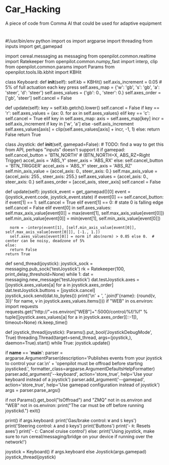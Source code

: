 # Car_Hacking
A piece of code from Comma AI that could be used for adaptive equipment
#
#!/usr/bin/env python
import os
import argparse
import threading
from inputs import get_gamepad

import cereal.messaging as messaging
from openpilot.common.realtime import Ratekeeper
from openpilot.common.numpy_fast import interp, clip
from openpilot.common.params import Params
from openpilot.tools.lib.kbhit import KBHit


class Keyboard:
  def __init__(self):
    self.kb = KBHit()
    self.axis_increment = 0.05  # 5% of full actuation each key press
    self.axes_map = {'w': 'gb', 's': 'gb',
                     'a': 'steer', 'd': 'steer'}
    self.axes_values = {'gb': 0., 'steer': 0.}
    self.axes_order = ['gb', 'steer']
    self.cancel = False

  def update(self):
    key = self.kb.getch().lower()
    self.cancel = False
    if key == 'r':
      self.axes_values = {ax: 0. for ax in self.axes_values}
    elif key == 'c':
      self.cancel = True
    elif key in self.axes_map:
      axis = self.axes_map[key]
      incr = self.axis_increment if key in ['w', 'a'] else -self.axis_increment
      self.axes_values[axis] = clip(self.axes_values[axis] + incr, -1, 1)
    else:
      return False
    return True


class Joystick:
  def __init__(self, gamepad=False):
    # TODO: find a way to get this from API, perhaps "inputs" doesn't support it
    if gamepad:
      self.cancel_button = 'BTN_NORTH'  # (BTN_NORTH=X, ABS_RZ=Right Trigger)
      accel_axis = 'ABS_Y'
      steer_axis = 'ABS_RX'
    else:
      self.cancel_button = 'BTN_TRIGGER'
      accel_axis = 'ABS_Y'
      steer_axis = 'ABS_RZ'
    self.min_axis_value = {accel_axis: 0., steer_axis: 0.}
    self.max_axis_value = {accel_axis: 255., steer_axis: 255.}
    self.axes_values = {accel_axis: 0., steer_axis: 0.}
    self.axes_order = [accel_axis, steer_axis]
    self.cancel = False

  def update(self):
    joystick_event = get_gamepad()[0]
    event = (joystick_event.code, joystick_event.state)
    if event[0] == self.cancel_button:
      if event[1] == 1:
        self.cancel = True
      elif event[1] == 0:   # state 0 is falling edge
        self.cancel = False
    elif event[0] in self.axes_values:
      self.max_axis_value[event[0]] = max(event[1], self.max_axis_value[event[0]])
      self.min_axis_value[event[0]] = min(event[1], self.min_axis_value[event[0]])

      norm = -interp(event[1], [self.min_axis_value[event[0]], self.max_axis_value[event[0]]], [-1., 1.])
      self.axes_values[event[0]] = norm if abs(norm) > 0.05 else 0.  # center can be noisy, deadzone of 5%
    else:
      return False
    return True


def send_thread(joystick):
  joystick_sock = messaging.pub_sock('testJoystick')
  rk = Ratekeeper(100, print_delay_threshold=None)
  while 1:
    dat = messaging.new_message('testJoystick')
    dat.testJoystick.axes = [joystick.axes_values[a] for a in joystick.axes_order]
    dat.testJoystick.buttons = [joystick.cancel]
    joystick_sock.send(dat.to_bytes())
    print('\n' + ', '.join(f'{name}: {round(v, 3)}' for name, v in joystick.axes_values.items()))
    if "WEB" in os.environ:
      import requests
      requests.get("http://"+os.environ["WEB"]+":5000/control/%f/%f" % tuple([joystick.axes_values[a] for a in joystick.axes_order][::-1]), timeout=None)
    rk.keep_time()

def joystick_thread(joystick):
  Params().put_bool('JoystickDebugMode', True)
  threading.Thread(target=send_thread, args=(joystick,), daemon=True).start()
  while True:
    joystick.update()

if __name__ == '__main__':
  parser = argparse.ArgumentParser(description='Publishes events from your joystick to control your car.\n' +
                                               'openpilot must be offroad before starting joysticked.',
                                   formatter_class=argparse.ArgumentDefaultsHelpFormatter)
  parser.add_argument('--keyboard', action='store_true', help='Use your keyboard instead of a joystick')
  parser.add_argument('--gamepad', action='store_true', help='Use gamepad configuration instead of joystick')
  args = parser.parse_args()

  if not Params().get_bool("IsOffroad") and "ZMQ" not in os.environ and "WEB" not in os.environ:
    print("The car must be off before running joystickd.")
    exit()

  print()
  if args.keyboard:
    print('Gas/brake control: `W` and `S` keys')
    print('Steering control: `A` and `D` keys')
    print('Buttons')
    print('- `R`: Resets axes')
    print('- `C`: Cancel cruise control')
  else:
    print('Using joystick, make sure to run cereal/messaging/bridge on your device if running over the network!')

  joystick = Keyboard() if args.keyboard else Joystick(args.gamepad)
  joystick_thread(joystick)
  #

